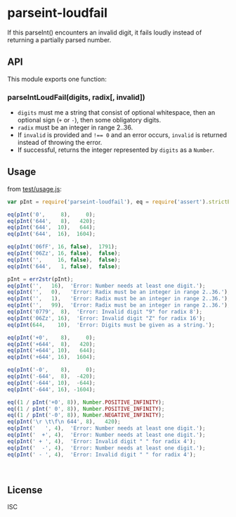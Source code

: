 ﻿
<!--#echo json="package.json" key="name" underline="=" -->
parseint-loudfail
=================
<!--/#echo -->

<!--#echo json="package.json" key="description" -->
If this parseInt() encounters an invalid digit, it fails loudly instead of
returning a partially parsed number.
<!--/#echo -->


API
---

This module exports one function:

### parseIntLoudFail(digits, radix[, invalid])

* `digits` must me a string that consist of optional whitespace,
  then an optional sign (`+` or `-`), then some obligatory digits.
* `radix` must be an integer in range 2..36.
* If `invalid` is provided and `!== 0` and an error occurs,
  `invalid` is returned instead of throwing the error.
* If successful, returns the integer represented by `digits` as a `Number`.



Usage
-----

from [test/usage.js](test/usage.js):

<!--#include file="test/usage.js" start="  //#u" stop="  //#r"
  outdent="  " code="javascript" -->
<!--#verbatim lncnt="42" -->
```javascript
var pInt = require('parseint-loudfail'), eq = require('assert').strictEqual;

eq(pInt('0',     8),     0);
eq(pInt('644',   8),   420);
eq(pInt('644',  10),   644);
eq(pInt('644',  16),  1604);

eq(pInt('06fF', 16, false),  1791);
eq(pInt('06Zz', 16, false),  false);
eq(pInt('',     16, false),  false);
eq(pInt('644',   1, false),  false);

pInt = err2str(pInt);
eq(pInt('',   16),  'Error: Number needs at least one digit.');
eq(pInt('',   0),   'Error: Radix must be an integer in range 2..36.');
eq(pInt('',   1),   'Error: Radix must be an integer in range 2..36.');
eq(pInt('',   99),  'Error: Radix must be an integer in range 2..36.');
eq(pInt('0779',  8),  'Error: Invalid digit "9" for radix 8');
eq(pInt('06Zz', 16),  'Error: Invalid digit "Z" for radix 16');
eq(pInt(644,    10),  'Error: Digits must be given as a string.');

eq(pInt('+0',    8),     0);
eq(pInt('+644',  8),   420);
eq(pInt('+644', 10),   644);
eq(pInt('+644', 16),  1604);

eq(pInt('-0',    8),     0);
eq(pInt('-644',  8),  -420);
eq(pInt('-644', 10),  -644);
eq(pInt('-644', 16), -1604);

eq((1 / pInt('+0', 8)), Number.POSITIVE_INFINITY);
eq((1 / pInt(' 0', 8)), Number.POSITIVE_INFINITY);
eq((1 / pInt('-0', 8)), Number.NEGATIVE_INFINITY);
eq(pInt('\r \t\f\n 644', 8),   420);
eq(pInt('   ', 4),  'Error: Number needs at least one digit.');
eq(pInt('  +', 4),  'Error: Number needs at least one digit.');
eq(pInt(' + ', 4),  'Error: Invalid digit " " for radix 4');
eq(pInt('  -', 4),  'Error: Number needs at least one digit.');
eq(pInt(' - ', 4),  'Error: Invalid digit " " for radix 4');
```
<!--/include-->



<!--#toc stop="scan" -->



&nbsp;


License
-------
<!--#echo json="package.json" key=".license" -->
ISC
<!--/#echo -->
